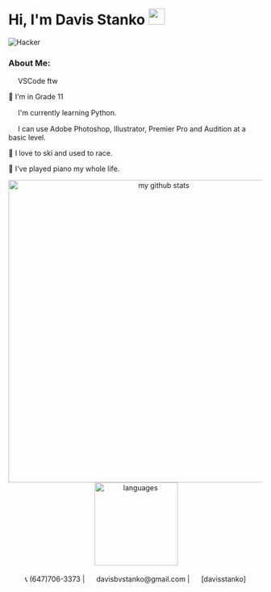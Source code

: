 # Hi, I'm Davis Stanko <img height="32" width="32" src="https://raw.githubusercontent.com/sciencepal/sciencepal/master/assets/Hi.gif" />
![Hacker](https://media1.tenor.com/images/02e672703fda926c6b1aabac0853dad4/tenor.gif?itemid=3899102)

### About Me:

<img height="15" width="15" src="https://simpleicons.org/icons/visualstudiocode.svg" /> VSCode ftw

🏫 I'm in Grade 11

<img height="15" width="15" src="https://simpleicons.org/icons/python.svg" /> I'm currently learning Python.

<img height="15" width="15" src="https://simpleicons.org/icons/adobe.svg" /> I can use Adobe Photoshop, Illustrator, Premier Pro and Audition at a basic level.

🎿 I love to ski and used to race.

🎹 I've played piano my whole life.

<p align="center">
<img src="https://github-readme-stats.vercel.app/api?username=davisstanko&show_icons=true&theme=dark" alt="my github stats" width="600"/>&nbsp;<img src="https://github-readme-stats.vercel.app/api/top-langs/?username=davisstanko&layout=compact&theme=dark" alt="languages" height="165">
</p>

  <p align="center">
  📞 (647)706-3373 | <img height="15" width="15" src="https://simpleicons.org/icons/gmail.svg" /> davisbvstanko@gmail.com | <img height="15" width="15" src="https://simpleicons.org/icons/instagram.svg" /> [davisstanko] </p>

[davisstanko]: https://instagram.com/davisstanko
